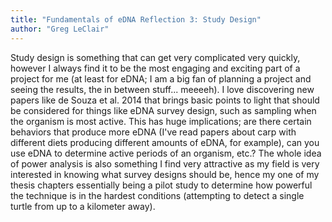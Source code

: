 ```yaml
---
title: "Fundamentals of eDNA Reflection 3: Study Design"
author: "Greg LeClair"
---
```


Study design is something that can get very complicated very quickly, however I always find it to be the most engaging and exciting part of a project for me (at least for eDNA; I am a big fan of planning a project and seeing the results, the in between stuff... meeeeh). I love discovering new papers like de Souza et al. 2014 that brings basic points to light that should be considered for things like eDNA survey design, such as sampling when the organism is most active. This has huge implications; are there certain behaviors that produce more eDNA (I've read papers about carp with different diets producing different amounts of eDNA, for example), can you use eDNA to determine active periods of an organism, etc.? The whole idea of power analysis is also something I find very attractive as my field is very interested in knowing what survey designs should be, hence my one of my thesis chapters essentially being a pilot study to determine how powerful the technique is in the hardest conditions (attempting to detect a single turtle from up to a kilometer away).
